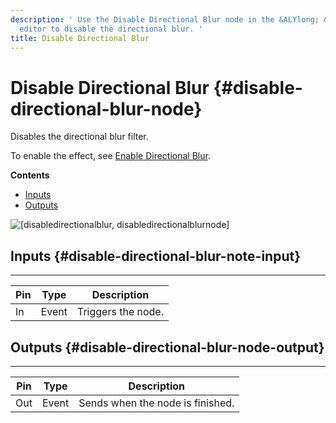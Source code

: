 ```yaml
---
description: ' Use the Disable Directional Blur node in the &ALYlong; &script-canvas;
  editor to disable the directional blur. '
title: Disable Directional Blur
---
```

# Disable Directional Blur {#disable-directional-blur-node}

Disables the directional blur filter\.

To enable the effect, see [Enable Directional Blur](/docs/userguide/rendering/enable/directional-blur-node.md)\.

**Contents**
+ [Inputs](#disable-directional-blur-note-input)
+ [Outputs](#disable-directional-blur-node-output)

![\[disabledirectionalblur, disabledirectionalblurnode\]](/images/userguide/scripting/script-canvas/scriptcanvasnodes/script-canvas-disable-directional-blur-node.png)

## Inputs {#disable-directional-blur-note-input}


****  

| Pin | Type | Description | 
| --- | --- | --- | 
| In | Event |  Triggers the node\.  | 

## Outputs {#disable-directional-blur-node-output}


****  

| Pin | Type | Description | 
| --- | --- | --- | 
| Out | Event | Sends when the node is finished\. | 